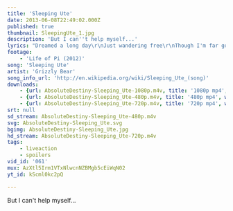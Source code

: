 ```yaml
---
title: 'Sleeping Ute'
date: 2013-06-08T22:49:02.000Z
published: true
thumbnail: SleepingUte_1.jpg
description: 'But I can''t help myself...'
lyrics: "Dreamed a long day\r\nJust wandering free\r\nThough I'm far gone\r\nYou sleep nearer to me\r\n\r\nIf I could find peace\r\nIf this night bleeds\r\nBut I can't help myself\r\n\r\nSo I walk out\r\nThese wandering dreams\r\nIf I could lie still\r\nAs that grey hill\r\nBut I can't help myself\r\n\r\nBut it's calm and it's clear\r\nCollapsed here on the stone\r\nDelivered to this place\r\nA vision dark and cloaked\r\n\r\nAnd those figures through the leaves\r\nAnd that light through the smoke\r\nAnd those countless empty days\r\nAnd I dizzy when I woke\r\nAnd I live to see your face\r\nAnd I hate to see you go\r\nBut I know no other way\r\nThan straight on out the door\r\n\r\nAnd I can't help myself\r\nAnd I can't help myself\r\nAnd I can't help myself"
footage:
    - 'Life of Pi (2012)'
song: 'Sleeping Ute'
artist: 'Grizzly Bear'
song_info_url: 'http://en.wikipedia.org/wiki/Sleeping_Ute_(song)'
downloads:
    - {url: AbsoluteDestiny-Sleeping_Ute-1080p.m4v, title: '1080p mp4', width: 1920, height: 1036, mimetype: video/mp4}
    - {url: AbsoluteDestiny-Sleeping_Ute-480p.m4v, title: '480p mp4', width: 888, height: 480, mimetype: video/mp4}
    - {url: AbsoluteDestiny-Sleeping_Ute-720p.m4v, title: '720p mp4', width: 1280, height: 688, mimetype: video/mp4}
srt: null
sd_stream: AbsoluteDestiny-Sleeping_Ute-480p.m4v
svg: AbsoluteDestiny-Sleeping_Ute.svg
bgimg: AbsoluteDestiny-Sleeping_Ute.jpg
hd_stream: AbsoluteDestiny-Sleeping_Ute-720p.m4v
tags:
    - liveaction
    - spoilers
vid_id: '061'
mux: AzXtl5Irm1VTxNlwcnNZBMgb5cEiWqN02
yt_id: kScml0kc2pQ

---
```

But I can't help myself...